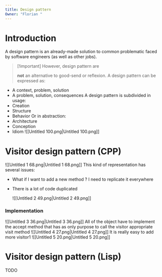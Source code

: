 ```yaml
---
title: Design pattern
Owner: "Florian "
---
```

# Introduction
A design pattern is an already-made solution to common problematic faced by software engineers (as well as other jobs).

> [!important] However, design pattern are
> 
> **not** an alternative to good-send or reflexion.
A design pattern can be expressed as:
- A context, problem, solution
- A problem, solution, consequences
A design pattern is subdivided in usage:
- Creation
- Structure
- Behavior
Or in abstraction:
- Architecture
- Conception
- Idiom
![[Untitled 100.png|Untitled 100.png]]
# Visitor design pattern (CPP)
![[Untitled 1 68.png|Untitled 1 68.png]]
This kind of representation has several issues:
- What if I want to add a new method ? I need to replicate it everywhere
- There is a lot of code duplicated
    
    ![[Untitled 2 49.png|Untitled 2 49.png]]
    
### Implementation
![[Untitled 3 36.png|Untitled 3 36.png]]
All of the object have to implement the accept method that has as only purpose to call the visitor appropriate visit method
![[Untitled 4 27.png|Untitled 4 27.png]]
It is really easy to add more visitor1
![[Untitled 5 20.png|Untitled 5 20.png]]
# Visitor design pattern (Lisp)
TODO